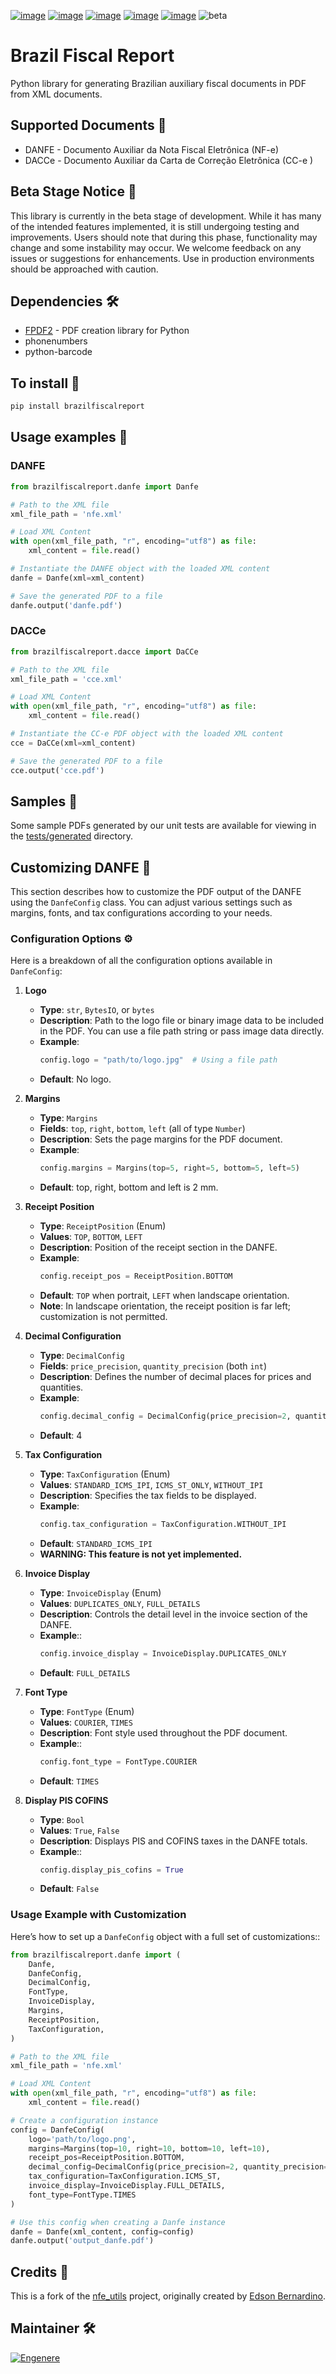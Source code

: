 [![image](https://github.com/engenere/BrazilFiscalReport/workflows/tests/badge.svg)](https://github.com/Engenere/BrazilFiscalReport/actions)
[![image](https://codecov.io/gh/engenere/BrazilFiscalReport/branch/main/graph/badge.svg)](https://app.codecov.io/gh/Engenere/BrazilFiscalReport)
[![image](https://img.shields.io/github/languages/top/Engenere/brazilfiscalreport)](https://pypi.org/project/BrazilFiscalReport/)
[![image](https://img.shields.io/pypi/v/brazilfiscalreport.svg)](https://pypi.org/project/BrazilFiscalReport/)
[![image](https://img.shields.io/pypi/l/brazilfiscalreport)](https://github.com/Engenere/BrazilFiscalReport/blob/main/LICENSE)
![beta](https://img.shields.io/badge/status-beta-orange)
# Brazil Fiscal Report

Python library for generating Brazilian auxiliary fiscal documents in PDF from XML documents.

## Supported Documents 📄

- DANFE - Documento Auxiliar da Nota Fiscal Eletrônica (NF-e)
- DACCe - Documento Auxiliar da Carta de Correção Eletrônica (CC-e )

## Beta Stage Notice 🚧

This library is currently in the beta stage of development. While it has many of the intended features implemented, it is still undergoing testing and improvements. Users should note that during this phase, functionality may change and some instability may occur. We welcome feedback on any issues or suggestions for enhancements. Use in production environments should be approached with caution.

## Dependencies 🛠️

- [FPDF2](https://github.com/py-pdf/fpdf2) - PDF creation library for Python
- phonenumbers
- python-barcode

## To install 🔧

```bash
pip install brazilfiscalreport
```

## Usage examples 🚀
### DANFE

```python
from brazilfiscalreport.danfe import Danfe

# Path to the XML file
xml_file_path = 'nfe.xml'

# Load XML Content
with open(xml_file_path, "r", encoding="utf8") as file:
    xml_content = file.read()

# Instantiate the DANFE object with the loaded XML content
danfe = Danfe(xml=xml_content)

# Save the generated PDF to a file
danfe.output('danfe.pdf')
```
### DACCe

```python
from brazilfiscalreport.dacce import DaCCe

# Path to the XML file
xml_file_path = 'cce.xml'

# Load XML Content
with open(xml_file_path, "r", encoding="utf8") as file:
    xml_content = file.read()

# Instantiate the CC-e PDF object with the loaded XML content
cce = DaCCe(xml=xml_content)

# Save the generated PDF to a file
cce.output('cce.pdf')
```

## Samples 📝

Some sample PDFs generated by our unit tests are available for viewing in the [tests/generated](https://github.com/Engenere/BrazilFiscalReport/tree/main/tests/generated) directory.

## Customizing DANFE 🎨

This section describes how to customize the PDF output of the DANFE using the ``DanfeConfig`` class. You can adjust various settings such as margins, fonts, and tax configurations according to your needs.

###  Configuration Options ⚙️

Here is a breakdown of all the configuration options available in ``DanfeConfig``:

1. **Logo**
   - **Type**: ``str``, ``BytesIO``, or ``bytes``
   - **Description**: Path to the logo file or binary image data to be included in the PDF. You can use a file path string or pass image data directly.
   - **Example**:
        ```python
       config.logo = "path/to/logo.jpg"  # Using a file path
      ```
   - **Default**: No logo.


2. **Margins**
   - **Type**: ``Margins``
   - **Fields**: ``top``, ``right``, ``bottom``, ``left`` (all of type ``Number``)
   - **Description**: Sets the page margins for the PDF document.
   - **Example**:
        ```python
        config.margins = Margins(top=5, right=5, bottom=5, left=5)
        ```
   - **Default**: top, right, bottom and left is 2 mm.

3. **Receipt Position**
   - **Type**: ``ReceiptPosition`` (Enum)
   - **Values**: ``TOP``, ``BOTTOM``, ``LEFT``
   - **Description**: Position of the receipt section in the DANFE.
   - **Example**:
        ```python
        config.receipt_pos = ReceiptPosition.BOTTOM
        ```
   - **Default**: ``TOP`` when portrait, ``LEFT`` when landscape orientation.
   - **Note**: In landscape orientation, the receipt position is far left; customization is not permitted.

4. **Decimal Configuration**
   - **Type**: ``DecimalConfig``
   - **Fields**: ``price_precision``, ``quantity_precision`` (both ``int``)
   - **Description**: Defines the number of decimal places for prices and quantities.
   - **Example**:
        ```python
       config.decimal_config = DecimalConfig(price_precision=2, quantity_precision=3)
        ```
   - **Default**: 4

5. **Tax Configuration**
   - **Type**: ``TaxConfiguration`` (Enum)
   - **Values**: ``STANDARD_ICMS_IPI``, ``ICMS_ST_ONLY``, ``WITHOUT_IPI``
   - **Description**: Specifies the tax fields to be displayed.
   - **Example**:
        ```python
        config.tax_configuration = TaxConfiguration.WITHOUT_IPI
        ```
   - **Default**: ``STANDARD_ICMS_IPI``
   - **WARNING: This feature is not yet implemented.**

6. **Invoice Display**
   - **Type**: ``InvoiceDisplay`` (Enum)
   - **Values**: ``DUPLICATES_ONLY``, ``FULL_DETAILS``
   - **Description**: Controls the detail level in the invoice section of the DANFE.
   - **Example**::
        ```python
       config.invoice_display = InvoiceDisplay.DUPLICATES_ONLY
        ```
   - **Default**: ``FULL_DETAILS``

7. **Font Type**
   - **Type**: ``FontType`` (Enum)
   - **Values**: ``COURIER``, ``TIMES``
   - **Description**: Font style used throughout the PDF document.
   - **Example**::
        ```python
       config.font_type = FontType.COURIER
        ```
   - **Default**: ``TIMES``

8. **Display PIS COFINS**
   - **Type**: ``Bool``
   - **Values**: ``True``, ``False``
   - **Description**: Displays PIS and COFINS taxes in the DANFE totals.
   - **Example**::
        ```python
       config.display_pis_cofins = True
        ```
   - **Default**: ``False``
### Usage Example with Customization

Here’s how to set up a ``DanfeConfig`` object with a full set of customizations::

```python
from brazilfiscalreport.danfe import (
    Danfe,
    DanfeConfig,
    DecimalConfig,
    FontType,
    InvoiceDisplay,
    Margins,
    ReceiptPosition,
    TaxConfiguration,
)

# Path to the XML file
xml_file_path = 'nfe.xml'

# Load XML Content
with open(xml_file_path, "r", encoding="utf8") as file:
    xml_content = file.read()

# Create a configuration instance
config = DanfeConfig(
    logo='path/to/logo.png',
    margins=Margins(top=10, right=10, bottom=10, left=10),
    receipt_pos=ReceiptPosition.BOTTOM,
    decimal_config=DecimalConfig(price_precision=2, quantity_precision=2),
    tax_configuration=TaxConfiguration.ICMS_ST,
    invoice_display=InvoiceDisplay.FULL_DETAILS,
    font_type=FontType.TIMES
)

# Use this config when creating a Danfe instance
danfe = Danfe(xml_content, config=config)
danfe.output('output_danfe.pdf')
```

## Credits 🙌
This is a fork of the [nfe_utils](https://github.com/edsonbernar/nfe_utils) project, originally created by [Edson Bernardino](https://github.com/edsonbernar).

## Maintainer 🛠️
[![Engenere](https://storage.googleapis.com/eng-imagens/logo-fundo-preto.webp)]([#](https://engenere.one/))
